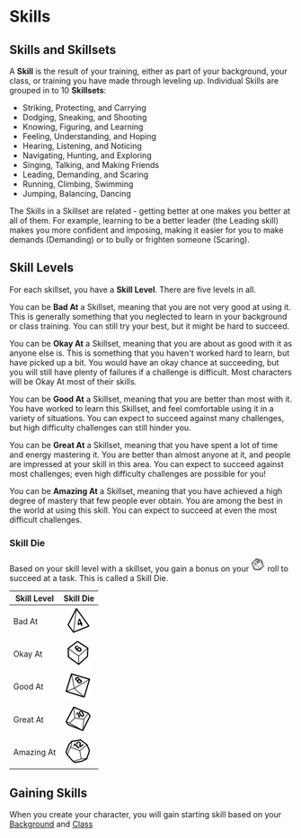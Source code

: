 # Skills

## Skills and Skillsets

A **Skill** is the result of your training, either as part of your background, your class, or training you have made through leveling up.  Individual Skills are grouped in to 10 **Skillsets**:

- Striking, Protecting, and Carrying
- Dodging, Sneaking, and Shooting
- Knowing, Figuring, and Learning
- Feeling, Understanding, and Hoping
- Hearing, Listening, and Noticing
- Navigating, Hunting, and Exploring
- Singing, Talking, and Making Friends
- Leading, Demanding, and Scaring
- Running, Climbing, Swimming
- Jumping, Balancing, Dancing

The Skills in a Skillset are related - getting better at one makes you better at all of them.  For example, learning to be a better leader (the Leading skill) makes you more confident and imposing, making it easier for you to make demands (Demanding) or to bully or frighten someone (Scaring).

## Skill Levels

For each skillset, you have a **Skill Level**.  There are five levels in all.

You can be **Bad At** a Skillset, meaning that you are not very good at using it.  This is generally something that you neglected to learn in your background or class training.  You can still try your best, but it might be hard to succeed.

You can be **Okay At** a Skillset, meaning that you are about as good with it as anyone else is.  This is something that you haven't worked hard to learn, but have picked up a bit.  You would have an okay chance at succeeding, but you will still have plenty of failures if a challenge is difficult.  Most characters will be Okay At most of their skills.

You can be **Good At** a Skillset, meaning that you are better than most with it.  You have worked to learn this Skillset, and feel comfortable using it in a variety of situations.  You can expect to succeed against many challenges, but high difficulty challenges can still hinder you.

You can be **Great At** a Skillset, meaning that you have spent a lot of time and energy mastering it.  You are better than almost anyone at it, and people are impressed at your skill in this area.  You can expect to succeed against most challenges; even high difficulty challenges are possible for you!

You can be **Amazing At** a Skillset, meaning that you have achieved a high degree of mastery that few people ever obtain.  You are among the best in the world at using this skill.  You can expect to succeed at even the most difficult challenges.

### Skill Die

Based on your skill level with a skillset, you gain a bonus on your <img src="img/d20.png" alt="d20" width="25"/> roll to succeed at a task.  This is called a Skill Die.

| Skill Level | Skill Die |
|-|-|
| Bad At | <img src="img/d4.png" alt="d4" width="50"/>|
| Okay At | <img src="img/d6.png" alt="d6" width="50"/>| 
| Good At | <img src="img/d8.png" alt="d8" width="50"/>|
| Great At | <img src="img/d10.png" alt="d10" width="50"/>| 
| Amazing At | <img src="img/d12.png" alt="d12" width="50"/>| 

## Gaining Skills

When you create your character, you will gain starting skill based on your [Background](4-Backgrounds.md) and [Class](5-Classes.md)

